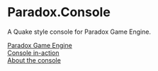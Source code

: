 Paradox.Console
===============

A Quake style console for Paradox Game Engine.

[Paradox Game Engine](http://paradox3d.net/)<br/>
[Console in-action](https://www.youtube.com/watch?v=oVWqy16W0ak)<br/>
[About the console](http://www.jaanusvarus.com/quake-style-console-for-paradox-game-engine)
